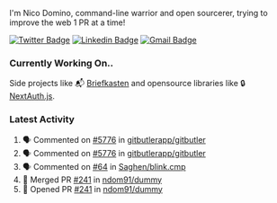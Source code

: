 
I'm Nico Domino, command-line warrior and open sourcerer, trying to improve the web 1 PR at a time!

[![Twitter Badge](https://img.shields.io/badge/-@ndom91-1ca0f1?style=flat-square&labelColor=1ca0f1&logo=twitter&logoColor=white&link=https://twitter.com/ndom91)](https://twitter.com/ndom91) [![Linkedin Badge](https://img.shields.io/badge/-ndom91-blue?style=flat-square&logo=Linkedin&logoColor=white&link=https://www.linkedin.com/in/ndom91/)](https://www.linkedin.com/in/ndom91/) [![Gmail Badge](https://img.shields.io/badge/-yo@ndo.dev-c14438?style=flat-square&logo=mail.ru&logoColor=white&link=mailto:yo@ndo.dev)](mailto:yo@ndo.dev)

### Currently Working On..

Side projects like 📬 [Briefkasten](https://briefkastenhq.com) and opensource libraries like 🔒 [NextAuth.js](https://github.com/nextauthjs/next-auth).

<!--START_SECTION_PROFILE_VIEWS:readme-info-->
<!--END_SECTION_PROFILE_VIEWS:readme-info-->

<!--START_SECTION_DAILY_COMMIT:readme-info-->
<!--END_SECTION_DAILY_COMMIT:readme-info-->

<!--START_SECTION_WEEKLY_COMMIT:readme-info-->
<!--END_SECTION_WEEKLY_COMMIT:readme-info-->

### Latest Activity

<!--START_SECTION:activity-->
1. 🗣 Commented on [#5776](https://github.com/gitbutlerapp/gitbutler/issues/5776#issuecomment-2525542447) in [gitbutlerapp/gitbutler](https://github.com/gitbutlerapp/gitbutler)
2. 🗣 Commented on [#5776](https://github.com/gitbutlerapp/gitbutler/issues/5776#issuecomment-2525540498) in [gitbutlerapp/gitbutler](https://github.com/gitbutlerapp/gitbutler)
3. 🗣 Commented on [#64](https://github.com/Saghen/blink.cmp/issues/64#issuecomment-2525240738) in [Saghen/blink.cmp](https://github.com/Saghen/blink.cmp)
4. 🎉 Merged PR [#241](https://github.com/ndom91/dummy/pull/241) in [ndom91/dummy](https://github.com/ndom91/dummy)
5. 💪 Opened PR [#241](https://github.com/ndom91/dummy/pull/241) in [ndom91/dummy](https://github.com/ndom91/dummy)
<!--END_SECTION:activity-->
